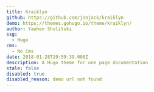 ```yaml
---
title: Kraiklyn
github: https://github.com/jsnjack/kraiklyn
demo: https://themes.gohugo.io/theme/kraiklyn/
author: Yauhen Shulitski
ssg:
  - Hugo
cms:
  - No Cms
date: 2018-01-28T19:59:39.000Z
description: A Hugo theme for one page documentation
stale: false
disabled: true
disabled_reason: demo url not found
---
```

